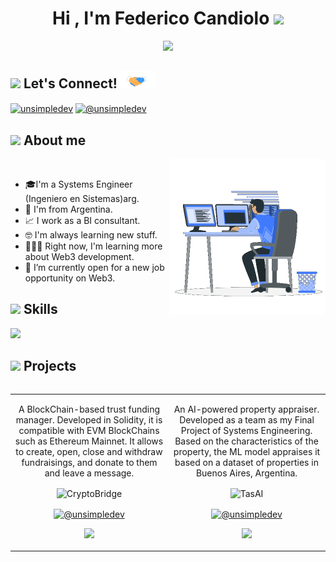 <h1 align="center"><b>Hi , I'm Federico Candiolo </b><img src="https://media.giphy.com/media/hvRJCLFzcasrR4ia7z/giphy.gif" width="35"></h1>

<p align="center">
  <a href="https://github.com/DenverCoder1/readme-typing-svg"><img src="https://readme-typing-svg.herokuapp.com?font=Time+New+Roman&color=cyan&size=25&center=true&vCenter=true&width=600&height=100&lines=Systems+Engineer;From+Argentina++&hearts;;Passionate+for+data;Love+to+learn+new+stuffs..<3"></a>
</p>

## <img src="https://media2.giphy.com/media/QssGEmpkyEOhBCb7e1/giphy.gif?cid=ecf05e47a0n3gi1bfqntqmob8g9aid1oyj2wr3ds3mg700bl&rid=giphy.gif" width ="25"><b> Let's Connect!</b><img src="https://github.com/0xAbdulKhalid/0xAbdulKhalid/raw/main/assets/mdImages/handshake.gif" width ="60">

<p align="left">  
<a href="[https://linkedin.com/in/unsimpledev](https://www.linkedin.com/in/federico-candiolo/)" target="blank"><img align="center" src="https://img.shields.io/badge/LinkedIn-0077B5?style=for-the-badge&logo=linkedin&logoColor=white" alt="unsimpledev"/></a>
<a href = "mailto:candiolof@gmail.com" target="blank"><img align="center" src="https://img.shields.io/badge/Gmail-D14836?style=for-the-badge&logo=gmail&logoColor=white" alt="@unsimpledev"  /></a>
  </p>


 
## <img src="https://media2.giphy.com/media/QssGEmpkyEOhBCb7e1/giphy.gif?cid=ecf05e47a0n3gi1bfqntqmob8g9aid1oyj2wr3ds3mg700bl&rid=giphy.gif" width ="25"> **About me**

<picture> <img align="right" src="https://github.com/0xAbdulKhalid/0xAbdulKhalid/raw/main/assets/mdImages/Right_Side.gif" width = 250px></picture>

<br>

- 🎓I'm a Systems Engineer (Ingeniero en Sistemas)arg.
- 🧉 I'm from Argentina.
- 📈 I work as a BI consultant.
- 🤓 I'm always learning new stuff.
- 👨🏻‍💻 Right now, I'm learning more about Web3 development.
- 🏢 I’m currently open for a new job opportunity on Web3.

## <img src="https://media2.giphy.com/media/QssGEmpkyEOhBCb7e1/giphy.gif?cid=ecf05e47a0n3gi1bfqntqmob8g9aid1oyj2wr3ds3mg700bl&rid=giphy.gif" width ="25"><b> Skills</b>
<img src="https://skillicons.dev/icons?i=js,html,css,nodejs,npm,react,solidity,c,haskell,python,mysql,mongodb" />

## <img src="https://media2.giphy.com/media/QssGEmpkyEOhBCb7e1/giphy.gif?cid=ecf05e47a0n3gi1bfqntqmob8g9aid1oyj2wr3ds3mg700bl&rid=giphy.gif" width ="25"><b> Projects</b>
<div id="proyectos">

<table align="left" >
<tr border="none">
  <td width="25%" align="center">
    <p align="center">
     <p>A BlockChain-based trust funding manager. Developed in Solidity, it is compatible with EVM BlockChains such as Ethereum Mainnet. It allows to create, open, close and withdraw fundraisings, and donate to them and leave a message.</p>
        <img align="center" width=100% src="https://fv5-2.failiem.lv/thumb_show.php?i=u46cduk42d&download_checksum=e7ddc7cd1a99e97a27cdcf42c969ba687757e05f&download_timestamp=1712102225"   alt="CryptoBridge" />
      </p>
    <p align="center">
      <!--
        <a href="https://youtu.be/" target="blank"><img align="center" src="https://img.shields.io/badge/YouTube-FF0000?style=for-the-badge&logo=youtube&logoColor=white" alt="Video Link"  /></a>
      -->
      <a href="https://github.com/FedericoCandiolo/CryptoBridge" target="blank"><img align="center" src="https://img.shields.io/badge/GitHub-100000?style=for-the-badge&logo=github&logoColor=white" alt="@unsimpledev" /></a>
    </p>
    <p>
      <img src="https://skillicons.dev/icons?i=solidity,js,html,css,nodejs,npm,react" />
    </p>
</td>

   <td width="25%" align="center">
    <p align="center">
      <p>An AI-powered property appraiser. Developed as a team as my Final Project of Systems Engineering. Based on the characteristics of the property, the ML model appraises it based on a dataset of properties in Buenos Aires, Argentina.</p>
          <img align="center" height=100% src="https://files.fm/thumb.php?i=5jy23hq657"   alt="TasAI" />
      </p>
    <p align="center">
        <!--
      <a href="https://youtu.be/FbQtooM3UIs" target="blank"><img align="center" src="https://img.shields.io/badge/YouTube-FF0000?style=for-the-badge&logo=youtube&logoColor=white" alt="@unsimpledev"  /></a>
      -->
      <a href="https://github.com/unsimpledev/MiTraductor" target="blank"><img align="center" src="https://img.shields.io/badge/GitHub-100000?style=for-the-badge&logo=github&logoColor=white" alt="@unsimpledev" /></a>
    </p>
     <img src="https://skillicons.dev/icons?i=python,django,sqlite,js,html,css,nodejs,npm,react" />
    </p>
</td>
  
</tr>
</table>
  </div>
